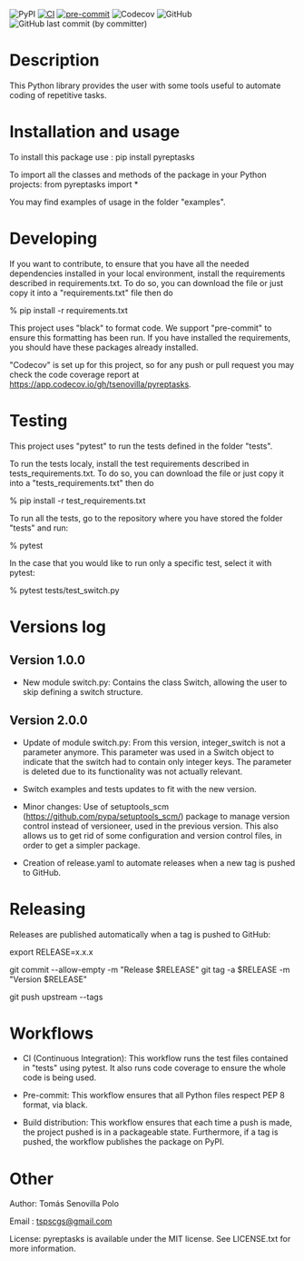 ![PyPI](https://img.shields.io/pypi/v/pyreptasks)
[![CI](https://github.com/tsenovilla/pyreptasks/actions/workflows/ci.yaml/badge.svg)](https://github.com/tsenovilla/pyreptasks/actions/workflows/ci.yaml)
[![pre-commit](https://github.com/tsenovilla/pyreptasks/actions/workflows/pre-commit.yaml/badge.svg)](https://github.com/tsenovilla/pyreptasks/actions/workflows/pre-commit.yaml)
![Codecov](https://img.shields.io/codecov/c/gh/tsenovilla/pyreptasks)
![GitHub](https://img.shields.io/github/license/tsenovilla/pyreptasks)
![GitHub last commit (by committer)](https://img.shields.io/github/last-commit/tsenovilla/pyreptasks)


Description
===========

This Python library provides the user with some tools useful to automate coding of repetitive tasks.

Installation and usage
======================

To install this package use : pip install pyreptasks

To import all the classes and methods of the package in your Python projects: from pyreptasks import *

You may find examples of usage in the folder "examples".

Developing
==========

If you want to contribute, to ensure that you have all the needed dependencies installed in your local environment, install the requirements described in requirements.txt. To do so, you can download the file or just copy it into a "requirements.txt" file then do

% pip install -r requirements.txt

This project uses "black" to format code. We support "pre-commit" to ensure this formatting has been run. If you have installed the requirements, you should have these packages already installed.

"Codecov" is set up for this project, so for any push or pull request you may check the code coverage report at https://app.codecov.io/gh/tsenovilla/pyreptasks. 

Testing
=======

This project uses "pytest" to run the tests defined in the folder "tests". 

To run the tests localy, install the test requirements described in tests_requirements.txt. To do so, you can download the file or just copy it into a "tests_requirements.txt" then do

% pip install -r test_requirements.txt

To run all the tests, go to the repository where you have stored the folder "tests" and run:

% pytest

In the case that you would like to run only a specific test, select it with pytest:

% pytest tests/test_switch.py

Versions log
============

Version 1.0.0
-------------

- New module switch.py: Contains the class Switch, allowing the user to skip defining a switch structure.

Version 2.0.0
-------------

- Update of module switch.py: From this version, integer_switch is not a parameter anymore. This parameter was used in 
  a Switch object to indicate that the switch had to contain only integer keys. The parameter is deleted due to its
  functionality was not actually relevant. 

- Switch examples and tests updates to fit with the new version.

- Minor changes: Use of setuptools_scm (https://github.com/pypa/setuptools_scm/) package to manage version control instead of versioneer, used in the previous version. This also allows us to get rid of some configuration and version control files, in order to get a simpler package. 

- Creation of release.yaml to automate releases when a new tag is pushed to GitHub. 

Releasing
=========

Releases are published automatically when a tag is pushed to GitHub:

  export RELEASE=x.x.x

  git commit --allow-empty -m "Release $RELEASE"
  git tag -a $RELEASE -m "Version $RELEASE"

  git push upstream --tags

Workflows
=========

- CI (Continuous Integration): This workflow runs the test files contained in "tests" using pytest. It also runs code coverage to ensure the whole code is being used.

- Pre-commit: This workflow ensures that all Python files respect PEP 8 format, via black.

- Build distribution: This workflow ensures that each time a push is made, the project pushed is in a packageable state. Furthermore, if a tag is pushed, the workflow publishes the package on PyPI.


Other
=====

Author: Tomás Senovilla Polo

Email : tspscgs@gmail.com

License: pyreptasks is available under the MIT license. See LICENSE.txt for more information.
